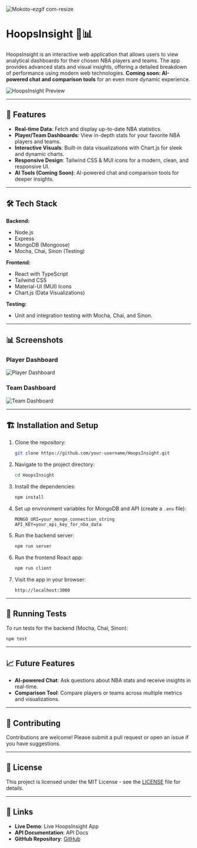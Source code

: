 ![Mokoto-ezgif com-resize](https://github.com/user-attachments/assets/f8eb2399-9ad7-44d7-9ddd-062792306963)
# HoopsInsight 🏀📊

HoopsInsight is an interactive web application that allows users to view analytical dashboards for their chosen NBA players and teams. The app provides advanced stats and visual insights, offering a detailed breakdown of performance using modern web technologies. **Coming soon: AI-powered chat and comparison tools** for an even more dynamic experience.

![HoopsInsight Preview](./assets/preview.png) <!-- Add a preview image of your app here -->

---

## 🚀 Features

- **Real-time Data**: Fetch and display up-to-date NBA statistics.
- **Player/Team Dashboards**: View in-depth stats for your favorite NBA players and teams.
- **Interactive Visuals**: Built-in data visualizations with Chart.js for sleek and dynamic charts.
- **Responsive Design**: Tailwind CSS & MUI icons for a modern, clean, and responsive UI.
- **AI Tools (Coming Soon)**: AI-powered chat and comparison tools for deeper insights.
  
---

## 🛠️ Tech Stack

**Backend:**
- Node.js
- Express
- MongoDB (Mongoose)
- Mocha, Chai, Sinon (Testing)

**Frontend:**
- React with TypeScript
- Tailwind CSS
- Material-UI (MUI) Icons
- Chart.js (Data Visualizations)

**Testing:**
- Unit and integration testing with Mocha, Chai, and Sinon.

---

## 📊 Screenshots

### Player Dashboard
![Player Dashboard](./assets/player_dashboard.png)

### Team Dashboard
![Team Dashboard](./assets/team_dashboard.png)

---

## 🏗️ Installation and Setup

1. Clone the repository:
   ```bash
   git clone https://github.com/your-username/HoopsInsight.git

2. Navigate to the project directory:
   ```bash
   cd HoopsInsight
   ```

3. Install the dependencies:
   ```bash
   npm install
   ```

4. Set up environment variables for MongoDB and API (create a `.env` file):
   ```env
   MONGO_URI=your_mongo_connection_string
   API_KEY=your_api_key_for_nba_data
   ```

5. Run the backend server:
   ```bash
   npm run server
   ```

6. Run the frontend React app:
   ```bash
   npm run client
   ```

7. Visit the app in your browser:
   ```plaintext
   http://localhost:3000
   ```

---

## 🧪 Running Tests

To run tests for the backend (Mocha, Chai, Sinon):
```bash
npm test
```

---

## 📈 Future Features

- **AI-powered Chat**: Ask questions about NBA stats and receive insights in real-time.
- **Comparison Tool**: Compare players or teams across multiple metrics and visualizations.

---

## 🤝 Contributing

Contributions are welcome! Please submit a pull request or open an issue if you have suggestions.

---

## 📄 License

This project is licensed under the MIT License - see the [LICENSE](./LICENSE) file for details.

---

## 🔗 Links

- **Live Demo**: Live HoopsInsight App <!-- Update this with your actual live app link -->
- **API Documentation**: API Docs <!-- If you have API docs -->
- **GitHub Repository**: [GitHub](https://github.com/your-username/HoopsInsight)


